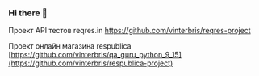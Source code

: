 ### Hi there 👋

Проект API тестов reqres.in https://github.com/vinterbris/reqres-project

Проект онлайн магазина respublica [https://github.com/vinterbris/qa_guru_python_9_15](https://github.com/vinterbris/respublica-project)

<!--
**vinterbris/vinterbris** is a ✨ _special_ ✨ repository because its `README.md` (this file) appears on your GitHub profile.

Here are some ideas to get you started:

- 🔭 I’m currently working on ...
- 🌱 I’m currently learning ...
- 👯 I’m looking to collaborate on ...
- 🤔 I’m looking for help with ...
- 💬 Ask me about ...
- 📫 How to reach me: ...
- 😄 Pronouns: ...
- ⚡ Fun fact: ...
-->
